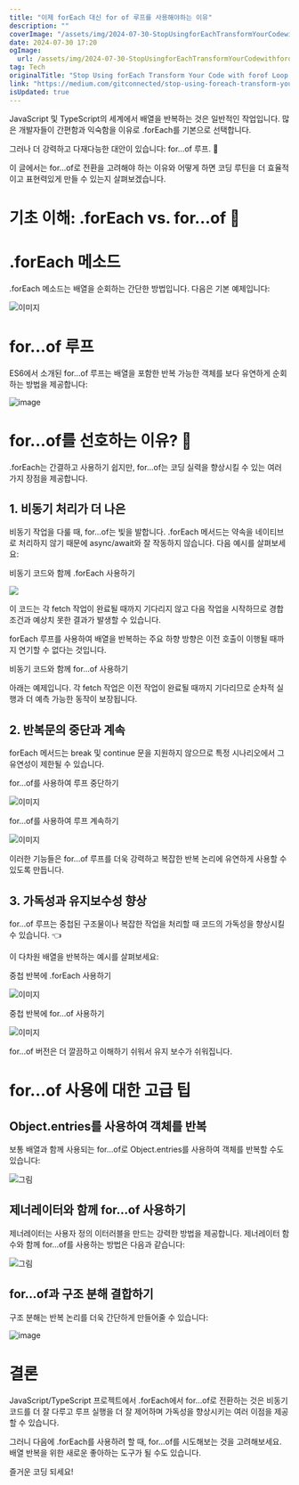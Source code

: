 ```yaml
---
title: "이제 forEach 대신 for of 루프를 사용해야하는 이유"
description: ""
coverImage: "/assets/img/2024-07-30-StopUsingforEachTransformYourCodewithforofLoopAdvancedJavaScript_0.png"
date: 2024-07-30 17:20
ogImage: 
  url: /assets/img/2024-07-30-StopUsingforEachTransformYourCodewithforofLoopAdvancedJavaScript_0.png
tag: Tech
originalTitle: "Stop Using forEach Transform Your Code with forof Loop  Advanced JavaScript"
link: "https://medium.com/gitconnected/stop-using-foreach-transform-your-code-with-for-of-loop-advanced-javascript-5d9d61a95740"
isUpdated: true
---
```






JavaScript 및 TypeScript의 세계에서 배열을 반복하는 것은 일반적인 작업입니다. 많은 개발자들이 간편함과 익숙함을 이유로 .forEach를 기본으로 선택합니다.

그러나 더 강력하고 다재다능한 대안이 있습니다: for...of 루프. 🔮

이 글에서는 for...of로 전환을 고려해야 하는 이유와 어떻게 하면 코딩 루틴을 더 효율적이고 표현력있게 만들 수 있는지 살펴보겠습니다.

<div class="content-ad"></div>

# 기초 이해: .forEach vs. for...of 🔧

# .forEach 메소드

.forEach 메소드는 배열을 순회하는 간단한 방법입니다. 다음은 기본 예제입니다:

![이미지](/assets/img/2024-07-30-StopUsingforEachTransformYourCodewithforofLoopAdvancedJavaScript_1.png)

<div class="content-ad"></div>

# for...of 루프

ES6에서 소개된 for...of 루프는 배열을 포함한 반복 가능한 객체를 보다 유연하게 순회하는 방법을 제공합니다:

![image](/assets/img/2024-07-30-StopUsingforEachTransformYourCodewithforofLoopAdvancedJavaScript_2.png)

# for...of를 선호하는 이유? 🌼

<div class="content-ad"></div>

.forEach는 간결하고 사용하기 쉽지만, for...of는 코딩 실력을 향상시킬 수 있는 여러 가지 장점을 제공합니다.

## 1. 비동기 처리가 더 나은

비동기 작업을 다룰 때, for...of는 빛을 발합니다. .forEach 메서드는 약속을 네이티브로 처리하지 않기 때문에 async/await와 잘 작동하지 않습니다. 다음 예시를 살펴보세요:

비동기 코드와 함께 .forEach 사용하기

<div class="content-ad"></div>

<img src="/assets/img/2024-07-30-StopUsingforEachTransformYourCodewithforofLoopAdvancedJavaScript_3.png" />

이 코드는 각 fetch 작업이 완료될 때까지 기다리지 않고 다음 작업을 시작하므로 경합 조건과 예상치 못한 결과가 발생할 수 있습니다.

forEach 루프를 사용하여 배열을 반복하는 주요 하향 방향은 이전 호출이 이행될 때까지 연기할 수 없다는 것입니다.

비동기 코드와 함께 for...of 사용하기

<div class="content-ad"></div>

아래는 예제입니다. 각 fetch 작업은 이전 작업이 완료될 때까지 기다리므로 순차적 실행과 더 예측 가능한 동작이 보장됩니다.

## 2. 반복문의 중단과 계속

forEach 메서드는 break 및 continue 문을 지원하지 않으므로 특정 시나리오에서 그 유연성이 제한될 수 있습니다.

<div class="content-ad"></div>

for...of를 사용하여 루프 중단하기

![이미지](/assets/img/2024-07-30-StopUsingforEachTransformYourCodewithforofLoopAdvancedJavaScript_5.png)

for...of를 사용하여 루프 계속하기

![이미지](/assets/img/2024-07-30-StopUsingforEachTransformYourCodewithforofLoopAdvancedJavaScript_6.png)

<div class="content-ad"></div>

이러한 기능들은 for...of 루프를 더욱 강력하고 복잡한 반복 논리에 유연하게 사용할 수 있도록 만듭니다.

## 3. 가독성과 유지보수성 향상

for...of 루프는 중첩된 구조물이나 복잡한 작업을 처리할 때 코드의 가독성을 향상시킬 수 있습니다. 👈

이 다차원 배열을 반복하는 예시를 살펴보세요:

<div class="content-ad"></div>

중첩 반복에 .forEach 사용하기

![이미지](/assets/img/2024-07-30-StopUsingforEachTransformYourCodewithforofLoopAdvancedJavaScript_7.png)

중첩 반복에 for...of 사용하기

![이미지](/assets/img/2024-07-30-StopUsingforEachTransformYourCodewithforofLoopAdvancedJavaScript_8.png)

<div class="content-ad"></div>

for...of 버전은 더 깔끔하고 이해하기 쉬워서 유지 보수가 쉬워집니다.

# for...of 사용에 대한 고급 팁

## Object.entries를 사용하여 객체를 반복

보통 배열과 함께 사용되는 for...of로 Object.entries를 사용하여 객체를 반복할 수도 있습니다:

<div class="content-ad"></div>

![그림](/assets/img/2024-07-30-StopUsingforEachTransformYourCodewithforofLoopAdvancedJavaScript_9.png)

## 제너레이터와 함께 for...of 사용하기

제너레이터는 사용자 정의 이터러블을 만드는 강력한 방법을 제공합니다. 제너레이터 함수와 함께 for...of를 사용하는 방법은 다음과 같습니다:

![그림](/assets/img/2024-07-30-StopUsingforEachTransformYourCodewithforofLoopAdvancedJavaScript_10.png)

<div class="content-ad"></div>

## for...of과 구조 분해 결합하기

구조 분해는 반복 논리를 더욱 간단하게 만들어줄 수 있습니다:

![image](/assets/img/2024-07-30-StopUsingforEachTransformYourCodewithforofLoopAdvancedJavaScript_11.png)

# 결론

<div class="content-ad"></div>

JavaScript/TypeScript 프로젝트에서 .forEach에서 for...of로 전환하는 것은 비동기 코드를 더 잘 다루고 루프 실행을 더 잘 제어하며 가독성을 향상시키는 여러 이점을 제공할 수 있습니다.

그러니 다음에 .forEach를 사용하려 할 때, for...of를 시도해보는 것을 고려해보세요. 배열 반복을 위한 새로운 좋아하는 도구가 될 수도 있습니다.

즐거운 코딩 되세요!
